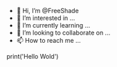 - 👋 Hi, I’m @FreeShade
- 👀 I’m interested in ...
- 🌱 I’m currently learning ...
- 💞️ I’m looking to collaborate on ...
- 📫 How to reach me ...

<!---
FreeShade/FreeShade is a ✨ special ✨ repository because its `README.md` (this file) appears on your GitHub profile.
You can click the Preview link to take a look at your changes.
--->

print('Hello Wold')
